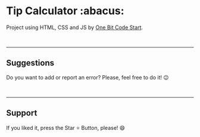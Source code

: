 <h1> Tip Calculator :abacus: </h1>




Project using HTML, CSS and JS by [One Bit Code Start](https://start.onebitcode.com/aulas#a2).









<br>
<hr>
<h2> Suggestions </h2>
<p> Do you want to add or report an error? Please, feel free to do it! 😉 </p>



<br>
<hr>
<h2> Support </h2>
<p> If you liked it, press the Star ⭐ Button, please! 😄 </p>
